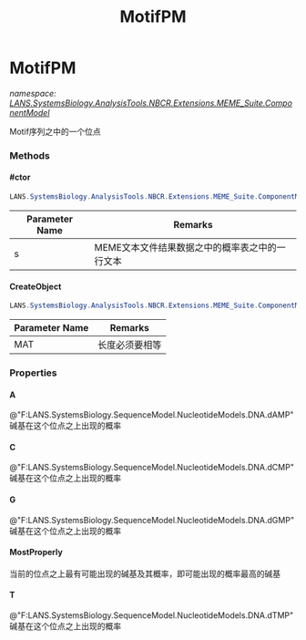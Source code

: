 ﻿---
title: MotifPM
---

# MotifPM
_namespace: [LANS.SystemsBiology.AnalysisTools.NBCR.Extensions.MEME_Suite.ComponentModel](N-LANS.SystemsBiology.AnalysisTools.NBCR.Extensions.MEME_Suite.ComponentModel.html)_

Motif序列之中的一个位点



### Methods

#### #ctor
```csharp
LANS.SystemsBiology.AnalysisTools.NBCR.Extensions.MEME_Suite.ComponentModel.MotifPM.#ctor(System.String)
```


|Parameter Name|Remarks|
|--------------|-------|
|s|MEME文本文件结果数据之中的概率表之中的一行文本|


#### CreateObject
```csharp
LANS.SystemsBiology.AnalysisTools.NBCR.Extensions.MEME_Suite.ComponentModel.MotifPM.CreateObject(LANS.SystemsBiology.AnalysisTools.NBCR.Extensions.MEME_Suite.ComponentModel.MotifPM[][])
```


|Parameter Name|Remarks|
|--------------|-------|
|MAT|长度必须要相等|



### Properties

#### A
@"F:LANS.SystemsBiology.SequenceModel.NucleotideModels.DNA.dAMP"碱基在这个位点之上出现的概率
#### C
@"F:LANS.SystemsBiology.SequenceModel.NucleotideModels.DNA.dCMP"碱基在这个位点之上出现的概率
#### G
@"F:LANS.SystemsBiology.SequenceModel.NucleotideModels.DNA.dGMP"碱基在这个位点之上出现的概率
#### MostProperly
当前的位点之上最有可能出现的碱基及其概率，即可能出现的概率最高的碱基
#### T
@"F:LANS.SystemsBiology.SequenceModel.NucleotideModels.DNA.dTMP"碱基在这个位点之上出现的概率
